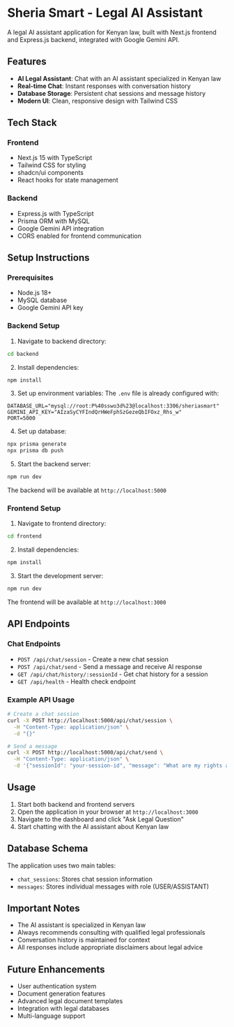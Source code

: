 # Sheria Smart - Legal AI Assistant

A legal AI assistant application for Kenyan law, built with Next.js frontend and Express.js backend, integrated with Google Gemini API.

## Features

- **AI Legal Assistant**: Chat with an AI assistant specialized in Kenyan law
- **Real-time Chat**: Instant responses with conversation history
- **Database Storage**: Persistent chat sessions and message history
- **Modern UI**: Clean, responsive design with Tailwind CSS

## Tech Stack

### Frontend
- Next.js 15 with TypeScript
- Tailwind CSS for styling
- shadcn/ui components
- React hooks for state management

### Backend
- Express.js with TypeScript
- Prisma ORM with MySQL
- Google Gemini API integration
- CORS enabled for frontend communication

## Setup Instructions

### Prerequisites
- Node.js 18+ 
- MySQL database
- Google Gemini API key

### Backend Setup

1. Navigate to backend directory:
```bash
cd backend
```

2. Install dependencies:
```bash
npm install
```

3. Set up environment variables:
The `.env` file is already configured with:
```
DATABASE_URL="mysql://root:P%40sswo3d%23@localhost:3306/sheriasmart"
GEMINI_API_KEY="AIzaSyCYFIndQrHWeFphSzGezeQbIFOxz_Rhs_w"
PORT=5000
```

4. Set up database:
```bash
npx prisma generate
npx prisma db push
```

5. Start the backend server:
```bash
npm run dev
```

The backend will be available at `http://localhost:5000`

### Frontend Setup

1. Navigate to frontend directory:
```bash
cd frontend
```

2. Install dependencies:
```bash
npm install
```

3. Start the development server:
```bash
npm run dev
```

The frontend will be available at `http://localhost:3000`

## API Endpoints

### Chat Endpoints

- `POST /api/chat/session` - Create a new chat session
- `POST /api/chat/send` - Send a message and receive AI response
- `GET /api/chat/history/:sessionId` - Get chat history for a session
- `GET /api/health` - Health check endpoint

### Example API Usage

```bash
# Create a chat session
curl -X POST http://localhost:5000/api/chat/session \
  -H "Content-Type: application/json" \
  -d "{}"

# Send a message
curl -X POST http://localhost:5000/api/chat/send \
  -H "Content-Type: application/json" \
  -d '{"sessionId": "your-session-id", "message": "What are my rights as a tenant in Kenya?"}'
```

## Usage

1. Start both backend and frontend servers
2. Open the application in your browser at `http://localhost:3000`
3. Navigate to the dashboard and click "Ask Legal Question"
4. Start chatting with the AI assistant about Kenyan law

## Database Schema

The application uses two main tables:
- `chat_sessions`: Stores chat session information
- `messages`: Stores individual messages with role (USER/ASSISTANT)

## Important Notes

- The AI assistant is specialized in Kenyan law
- Always recommends consulting with qualified legal professionals
- Conversation history is maintained for context
- All responses include appropriate disclaimers about legal advice

## Future Enhancements

- User authentication system
- Document generation features
- Advanced legal document templates
- Integration with legal databases
- Multi-language support